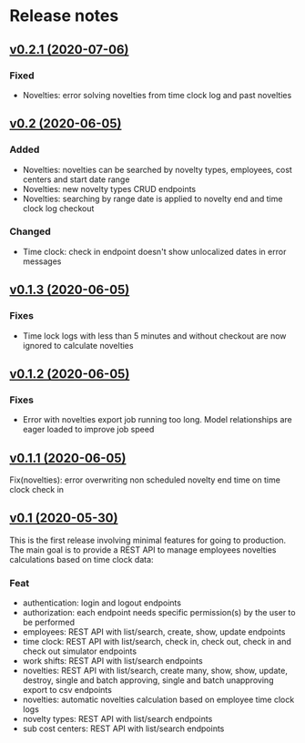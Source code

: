 # Release notes

## [v0.2.1 (2020-07-06)](https://github.com/llstarscreamll/kirby-api/compare/v0.2..v0.2.1)

### Fixed

-   Novelties: error solving novelties from time clock log and past novelties

## [v0.2 (2020-06-05)](https://github.com/llstarscreamll/kirby-api/compare/v0.1.3..v0.2)

### Added

-   Novelties: novelties can be searched by novelty types, employees, cost centers and start date range
-   Novelties: new novelty types CRUD endpoints
-   Novelties: searching by range date is applied to novelty end and time clock log checkout

### Changed

-   Time clock: check in endpoint doesn't show unlocalized dates in error messages

## [v0.1.3 (2020-06-05)](https://github.com/llstarscreamll/kirby-api/compare/v0.1.1..v0.1.3)

### Fixes

-   Time lock logs with less than 5 minutes and without checkout are now ignored to calculate novelties

## [v0.1.2 (2020-06-05)](https://github.com/llstarscreamll/kirby-api/compare/v0.1.1..v0.1.2)

### Fixes

-   Error with novelties export job running too long. Model relationships are eager loaded to improve job speed

## [v0.1.1 (2020-06-05)](https://github.com/llstarscreamll/kirby-api/compare/v0.1..v0.1.1)

Fix(novelties): error overwriting non scheduled novelty end time on time clock check in

## [v0.1 (2020-05-30)](https://github.com/llstarscreamll/kirby-api/compare/v0.1..7b3bec6560f3fbb1cd93c849861b3cb2b4df5859)

This is the first release involving minimal features for going to production.
The main goal is to provide a REST API to manage employees novelties
calculations based on time clock data:

### Feat

-   authentication: login and logout endpoints
-   authorization: each endpoint needs specific permission(s) by the user to be
    performed
-   employees: REST API with list/search, create, show, update endpoints
-   time clock: REST API with list/search, check in, check out, check in and
    check out simulator endpoints
-   work shifts: REST API with list/search endpoints
-   novelties: REST API with list/search, create many, show, show, update,
    destroy, single and batch approving, single and batch unapproving export to
    csv endpoints
-   novelties: automatic novelties calculation based on employee time clock logs
-   novelty types: REST API with list/search endpoints
-   sub cost centers: REST API with list/search endpoints
